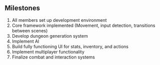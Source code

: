 ## Milestones

1. All members set up development environment
2. Core framework implemented (Movement, input detection, transitions between scenes)
3. Develop dungeon generation system
4. Implement AI
5. Build fully functioning UI for stats, inventory, and actions
6. Implement multiplayer functionality
7. Finalize combat and interaction systems
